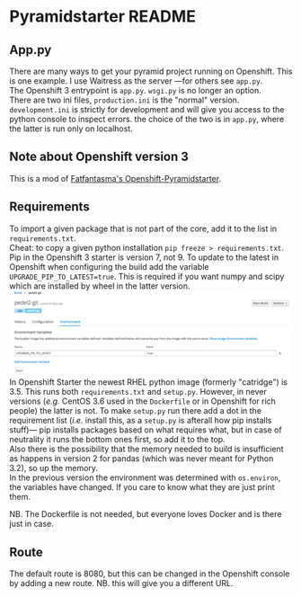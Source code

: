 # Pyramidstarter README

## App.py
There are many ways to get your pyramid project running on Openshift.  This is one example.  I use Waitress as the server —for others see `app.py`.    
The Openshift 3 entrypoint is `app.py`. `wsgi.py` is no longer an option.   
There are two ini files, `production.ini` is the "normal" version. `development.ini` is strictly for development and will give you access to the python console to inspect errors. the choice of the two is in `app.py`, where the latter is run only on localhost.

## Note about Openshift version 3
This is a mod of [Fatfantasma's Openshift-Pyramidstarter](https://github.com/fatfantasma/Openshift-Pyramidstarter).     

## Requirements
To import a given package that is not part of the core, add it to the list in `requirements.txt`.    
Cheat: to copy a given python installation `pip freeze > requirements.txt`.     
Pip in the Openshift 3 starter is version 7, not 9.
To update to the latest in Openshift when configuring the build add the variable `UPGRADE_PIP_TO_LATEST=true`. This is required if you want numpy and scipy which are installed by wheel in the latter version.     
![screenshot of pip upgrade](/pyramidstarter/static/Screen%20Shot%202017-10-16%20at%2008.45.01.png)    
In Openshift Starter the newest RHEL python image (formerly "catridge") is 3.5. This runs both `requirements.txt` and `setup.py`.
However, in never versions (_e.g._ CentOS 3.6 used in the `Dockerfile` or in Openshift for rich people) the latter is not.
To make `setup.py` run there add a dot in the requirement list (_i.e._ install this, as a `setup.py` is afterall how pip installs stuff)—
pip installs packages based on what requires what, but in case of neutrality it runs the bottom ones first, so add it to the top.    
Also there is the possibility that the memory needed to build is insufficient as happens in version 2 for pandas (which was never meant for Python 3.2), so up the memory.     
In the previous version the environment was determined with `os.environ`, the variables have changed. If you care to know what they are just print them.

NB. The Dockerfile is not needed, but everyone loves Docker and is there just in case.

## Route
The default route is 8080, but this can be changed in the Openshift console by adding a new route. NB. this will give you a different URL.